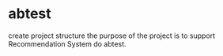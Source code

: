 # abtest
create project structure
the purpose of the project is to support Recommendation System do abtest.
